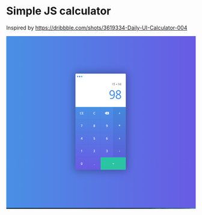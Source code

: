 # Simple JS calculator

Inspired by https://dribbble.com/shots/3619334-Daily-UI-Calculator-004

![App Screenshot](/screenshots/screenshot1.PNG)